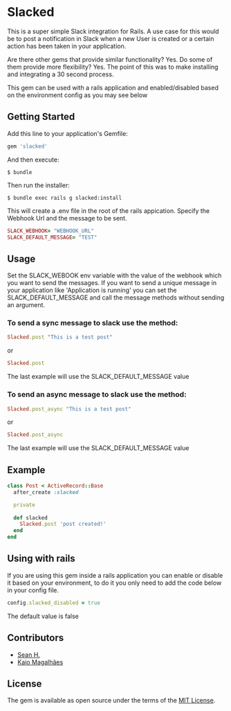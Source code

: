 # Slacked

This is a super simple Slack integration for Rails. A use case for this would be to post a notification in Slack when a new User is created or a certain action has been taken in your application.

Are there other gems that provide similar functionality? Yes. Do some of them provide more flexibility? Yes. The point of this was to make installing and integrating a 30 second process.

This gem can be used with a rails application and enabled/disabled based on the environment config as you may see below

## Getting Started

Add this line to your application's Gemfile:

```ruby
gem 'slacked'
```

And then execute:

    $ bundle

Then run the installer:

    $ bundle exec rails g slacked:install

This will create a .env file in the root of the rails appication. Specify the Webhook Url and the message to be sent.

```ruby
SLACK_WEBHOOK= "WEBHOOK_URL"
SLACK_DEFAULT_MESSAGE= "TEST"
```


## Usage
Set the SLACK_WEBOOK env variable with the value of the webhook which you want to send the messages.
If you want to send a unique message in your application like 'Application is running' you can set the SLACK_DEFAULT_MESSAGE and call the message methods without sending an argument.


### To send a sync message to slack use the method:

```ruby
Slacked.post "This is a test post"
```

or

```ruby
Slacked.post
```
The last example will use the SLACK_DEFAULT_MESSAGE value

### To send an async message to slack use the method:

```ruby
Slacked.post_async "This is a test post"
```

or

```ruby
Slacked.post_async
```
The last example will use the SLACK_DEFAULT_MESSAGE value

## Example

```ruby
class Post < ActiveRecord::Base
  after_create :slacked

  private
  
  def slacked
    Slacked.post 'post created!'
  end
end
```

## Using with rails
If you are using this gem inside a rails application you can enable or disable it based on your environment, to do it you only need to add the code below in your config file.

```ruby
config.slacked_disabled = true
```

The default value is false

## Contributors

- [Sean H.](https://github.com/seathony)
- [Kaio Magalhães](https://github.com/kaiomagalhaes)

## License

The gem is available as open source under the terms of the [MIT License](http://opensource.org/licenses/MIT).

